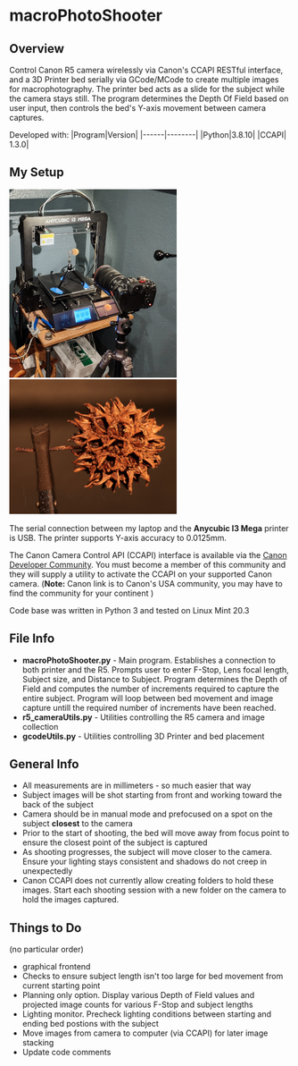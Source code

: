 # macroPhotoShooter

## Overview
Control Canon R5 camera wirelessly via Canon's CCAPI RESTful interface, and a 3D Printer bed serially via GCode/MCode to create multiple images for macrophotography. The printer bed acts as a slide for the subject while the camera stays still. The program determines the Depth Of Field based on user input, then controls the bed's Y-axis movement between camera captures.

Developed with:
|Program|Version|
|------|--------|
|Python|3.8.10|
|CCAPI| 1.3.0|

## My Setup
![my setup](images/macroSetup_1_300w.jpg) ![nut pic](images/dt_output2_1_104_300w.jpg)

The serial connection between my laptop and the **Anycubic I3 Mega** printer is USB. The printer supports Y-axis accuracy to 0.0125mm.

The Canon Camera Control API (CCAPI) interface is available via the [Canon Developer Community](https://developercommunity.usa.canon.com/s/). You must become a member of this community and they will supply a utility to activate the CCAPI on your supported Canon camera. (**Note:** Canon link is to Canon's USA community, you may have to find the community for your continent )

Code base was written in Python 3 and tested on Linux Mint 20.3

## File Info
- **macroPhotoShooter.py** - Main program. Establishes a connection to both printer and the R5. Prompts user to enter F-Stop, Lens focal length, Subject size, and Distance to Subject. Program determines the Depth of Field and computes the number of increments required to capture the entire subject. Program will loop between bed movement and image capture untill the required number of increments have been reached.
- **r5_cameraUtils.py** - Utilities controlling the R5 camera and image collection
- **gcodeUtils.py** - Utilities controlling 3D Printer and bed placement

## General Info
- All measurements are in millimeters - so much easier that way
- Subject images will be shot starting from front and working toward the back of the subject
- Camera should be in manual mode and prefocused on a spot on the subject **closest** to the camera
- Prior to the start of shooting, the bed will move away from focus point to ensure the closest point of the subject is captured
- As shooting progresses, the subject will move closer to the camera. Ensure your lighting stays consistent and shadows do not creep in unexpectedly
- Canon CCAPI does not currently allow creating folders to hold these images. Start each shooting session with a new folder on the camera to hold the images captured.

## Things to Do
 (no particular order)
- graphical frontend
- Checks to ensure subject length isn't too large for bed movement from current starting point
- Planning only option. Display various Depth of Field values and projected image counts for various F-Stop and subject lengths
- Lighting monitor. Precheck lighting conditions between starting and ending bed postions with the subject
- Move images from camera to computer (via CCAPI) for later image stacking
- Update code comments
